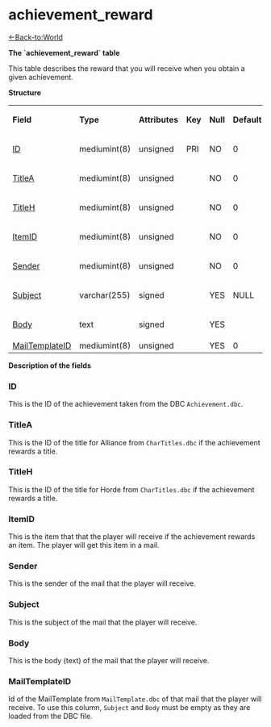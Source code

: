 # achievement\_reward

[<-Back-to:World](database-world.md)

**The \`achievement\_reward\` table**

This table describes the reward that you will receive when you obtain a given achievement.

**Structure**

<table>
<colgroup>
<col width="14%" />
<col width="14%" />
<col width="14%" />
<col width="14%" />
<col width="14%" />
<col width="14%" />
<col width="14%" />
</colgroup>
<tbody>
<tr class="odd">
<td><p><strong>Field</strong></p></td>
<td><p><strong>Type</strong></p></td>
<td><p><strong>Attributes</strong></p></td>
<td><p><strong>Key</strong></p></td>
<td><p><strong>Null</strong></p></td>
<td><p><strong>Default</strong></p></td>
<td><p><strong>Extra</strong></p></td>
</tr>
<tr class="even">
<td><p><a href="#id">ID</a></p></td>
<td><p>mediumint(8)</p></td>
<td><p>unsigned</p></td>
<td><p>PRI</p></td>
<td><p>NO</p></td>
<td><p>0</p></td>
<td><p> </p></td>
</tr>
<tr class="odd">
<td><p><a href="#titlea">TitleA</a></p></td>
<td><p>mediumint(8)</p></td>
<td><p>unsigned</p></td>
<td><p> </p></td>
<td><p>NO</p></td>
<td><p>0</p></td>
<td><p> </p></td>
</tr>
<tr class="even">
<td><p><a href="#titleh">TitleH</a></p></td>
<td><p>mediumint(8)</p></td>
<td><p>unsigned</p></td>
<td><p> </p></td>
<td><p>NO</p></td>
<td><p>0</p></td>
<td><p> </p></td>
</tr>
<tr class="odd">
<td><p><a href="#itemid">ItemID</a></p></td>
<td><p>mediumint(8)</p></td>
<td><p>unsigned</p></td>
<td><p> </p></td>
<td><p>NO</p></td>
<td><p>0</p></td>
<td><p> </p></td>
</tr>
<tr class="even">
<td><p><a href="#sender">Sender</a></p></td>
<td><p>mediumint(8)</p></td>
<td><p>unsigned</p></td>
<td><p> </p></td>
<td><p>NO</p></td>
<td><p>0</p></td>
<td><p> </p></td>
</tr>
<tr class="odd">
<td><p><a href="#subject">Subject</a></p></td>
<td><p>varchar(255)</p></td>
<td><p>signed</p></td>
<td><p> </p></td>
<td><p>YES</p></td>
<td><p>NULL</p></td>
<td><p> </p></td>
</tr>
<tr class="even">
<td><p><a href="#body">Body</a></p></td>
<td><p>text</p></td>
<td><p>signed</p></td>
<td><p> </p></td>
<td><p>YES</p></td>
<td><p> </p></td>
<td><p> </p></td>
</tr>
<tr class="odd">
<td><a href="#mailtemplateid">MailTemplateID</a></td>
<td>mediumint(8)</td>
<td>unsigned</td>
<td> </td>
<td>YES</td>
<td>0</td>
<td> </td>
</tr>
</tbody>
</table>

**Description of the fields**

### ID

This is the ID of the achievement taken from the DBC `Achievement.dbc`.

### TitleA

This is the ID of the title for Alliance from `CharTitles.dbc` if the achievement rewards a title.

### TitleH

This is the ID of the title for Horde from `CharTitles.dbc` if the achievement rewards a title.

### ItemID

This is the item that that the player will receive if the achievement rewards an item. The player will get this item in a mail.

### Sender

This is the sender of the mail that the player will receive.

### Subject

This is the subject of the mail that the player will receive.

### Body

This is the body (text) of the mail that the player will receive.

### MailTemplateID

Id of the MailTemplate from `MailTemplate.dbc` of that mail that the player will receive. To use this column, `Subject` and `Body` must be empty as they are loaded from the DBC file.
